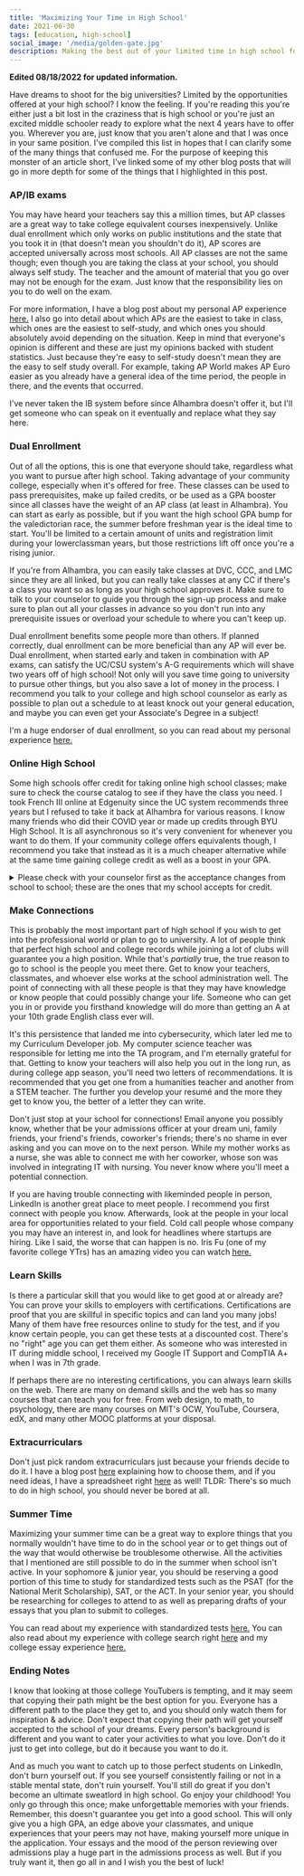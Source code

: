 ```yaml
---
title: 'Maximizing Your Time in High School'
date: 2021-06-30
tags: [education, high-school]
social_image: '/media/golden-gate.jpg'
description: Making the best out of your limited time in high school for college.
---
```

<b> Edited 08/18/2022 for updated information. </b>

Have dreams to shoot for the big universities? Limited by the opportunities offered at your high school? I know the feeling. If you're reading this you're either just a bit lost in the craziness that is high school or you're just an excited middle schooler ready to explore what the next 4 years have to offer you. Wherever you are, just know that you aren't alone and that I was once in your same position. I've compiled this list in hopes that I can clarify some of the many things that confused me. For the purpose of keeping this monster of an article short, I've linked some of my other blog posts that will go in more depth for some of the things that I highlighted in this post. 

### AP/IB exams
You may have heard your teachers say this a million times, but AP classes are a great way to take college equivalent courses inexpensively. Unlike dual enrollment which only works on public institutions and the state that you took it in (that doesn't mean you shouldn't do it), AP scores are accepted universally across most schools. All AP classes are not the same though; even though you are taking the class at your school, you should always self study. The teacher and the amount of material that you go over may not be enough for the exam. Just know that the responsibility lies on you to do well on the exam.

For more information, I have a blog post about my personal AP experience [here.](/blog/my-ap-experience) I also go into detail about which APs are the easiest to take in class, which ones are the easiest to self-study, and which ones you should absolutely avoid depending on the situation. Keep in mind that everyone's opinion is different and these are just my opinions backed with student statistics. Just because they're easy to self-study doesn't mean they are the easy to self study overall. For example, taking AP World makes AP Euro easier as you already have a general idea of the time period, the people in there, and the events that occurred. 

I've never taken the IB system before since Alhambra doesn't offer it, but I'll get someone who can speak on it eventually and replace what they say here.

### Dual Enrollment
Out of all the options, this is one that everyone should take, regardless what you want to pursue after high school. Taking advantage of your community college, especially when it's offered for free. These classes can be used to pass prerequisites, make up failed credits, or be used as a GPA booster since all classes have the weight of an AP class (at least in Alhambra). You can start as early as possible, but if you want the high school GPA bump for the valedictorian race, the summer before freshman year is the ideal time to start. You'll be limited to a certain amount of units and registration limit during your lowerclassman years, but those restrictions lift off once you're a rising junior. 

If you're from Alhambra, you can easily take classes at DVC, CCC, and LMC since they are all linked, but you can really take classes at any CC if there's a class you want so as long as your high school approves it. Make sure to talk to your counselor to guide you through the sign-up process and make sure to plan out all your classes in advance so you don't run into any prerequisite issues or overload your schedule to where you can't keep up.

Dual enrollment benefits some people more than others. If planned correctly, dual enrollment can be more beneficial than any AP will ever be. Dual enrollment, when started early and taken in combination with AP exams, can satisfy the UC/CSU system's A-G requirements which will shave two years off of high school! Not only will you save time going to university to pursue other things, but you also save a lot of money in the process. I recommend you talk to your college and high school counselor as early as possible to plan out a schedule to at least knock out your general education, and maybe you can even get your Associate's Degree in a subject!

I'm a huge endorser of dual enrollment, so you can read about my personal experience [here.](/blog/my-dual-enrollment-experience)

### Online High School
Some high schools offer credit for taking online high school classes; make sure to check the course catalog to see if they have the class you need. I took French III online at Edgenuity since the UC system recommends three years but I refused to take it back at Alhambra for various reasons. I know many friends who did their COVID year or made up credits through BYU High School. It is all asynchronous so it's very convenient for whenever you want to do them. If your community college offers equivalents though, I recommend you take that instead as it is a much cheaper alternative while at the same time gaining college credit as well as a boost in your GPA.
<br>
<details><summary> Please check with your counselor first as the acceptance changes from school to school; these are the ones that my school accepts for credit.</summary> 
<center> <strong> Online Class Providers (as of 2020) </strong> </center>

[Silicon Valley High School](https://svhs.education/course-catalog/) offers regular courses. $95 for 5 credits and $190 for 10 credits. <br><br>
[Brigham Young University Independent Study High School](https://is.byu.edu/catalog?school=11&subject=All&search=&type=All&credits=All&special=All) offers both regular and AP courses. Prices range from $148 to $249 per semester depending on course delivery format ($296 to $498 per yearlong course) plus materials.<br><br>
[Keystone National High School](https://courses.keystoneschoolonline.com/high-school) offers both regular and AP courses. Prices range from $229 to $289 per semester depending on course delivery format and level of support ($299 to $499 per yearlong course).<br><br>
[Accelerate Online Academy](https://accelerate.academy/courses-category/courses/high-school/) offers regular courses only (AP courses are not yet approved). Courses are $285 per semester ($425 per yearlong course).<br><br>
[National University Virtual High School](https://www.nuvhs.org/Academics/NUVHSCourses.html) offers both regular and AP courses. Prices range from $295 to $375 per semester ($590 to $750 per yearlong course) and there are scholarships available.<br><br>
[APEX Learning Virtual School](https://www.apexlearningvs.com/course-catalog/) offers both regular and AP courses. Courses are $350 per semester ($700 per yearlong course) plus materials.<br><br>
[International Connections Academy](https://www.pearsononlineacademy.com/) offers both regular and AP courses. Courses are $380 to $485 per semester ($760 to $970 per yearlong course).<br><br>
[FLVS Global School](https://www.flvsglobal.net/students-families/courses/) offers both regular and AP courses. Courses are $400 per semester ($800 per yearlong course).<br><br>
[K12 International Academy](https://www.k12privateacademy.com/academics/curriculum.html) offers both regular and AP courses. Prices range from $425 to $475 per semester ($850 to $950 per yearlong course) plus materials.<br><br>
[Laurel Springs School](https://laurelsprings.com/academics/upper-school/) offers both regular and AP courses. Prices range from $690 to $990 per semester ($990 to $1,540 per yearlong course) plus additional fees.<br><br>
[George Washington University Online High School](https://www.gwuohs.com/academics/individual-ap-courses.html) offers only AP courses to students who want to enroll part-time (full-time students have the option to take regular courses). AP courses are $1,200 per semester ($2,400 per yearlong course).<br><br>
[Stanford University Online High School](https://onlinehighschool.stanford.edu/course-catalog?time=1625082090585) offers both regular and AP courses. The price for the single course option is $4,400 per academic year. UC approved course list for Stanford University Online High School.<br><br> </details>

### Make Connections
This is probably the most important part of high school if you wish to get into the professional world or plan to go to university. A lot of people think that perfect high school and college records while joining a lot of clubs will guarantee you a high position. While that's *partially* true, the true reason to go to school is the people you meet there. Get to know your teachers, classmates, and whoever else works at the school administration well. The point of connecting with all these people is that they may have knowledge or know people that could possibly change your life. Someone who can get you in or provide you firsthand knowledge will do more than getting an A at your 10th grade English class ever will. 

It's this persistence that landed me into cybersecurity, which later led me to my Curriculum Developer job. My computer science teacher was responsible for letting me into the TA program, and I'm eternally grateful for that. Getting to know your teachers will also help you out in the long run, as during college app season, you'll need two letters of recommendations. It is recommended that you get one from a humanities teacher and another from a STEM teacher. The further you develop your resumé and the more they get to know you, the better of a letter they can write.

Don't just stop at your school for connections! Email anyone you possibly know, whether that be your admissions officer at your dream uni, family friends, your friend's friends, coworker's friends; there's no shame in ever asking and you can move on to the next person. While my mother works as a nurse, she was able to connect me with her coworker, whose son was involved in integrating IT with nursing. You never know where you'll meet a potential connection.

If you are having trouble connecting with likeminded people in person, LinkedIn is another great place to meet people. I recommend you first connect with people you know. Afterwards, look at the people in your local area for opportunities related to your field. Cold call people whose company you may have an interest in, and look for headlines where startups are hiring. Like I said, the worse that can happen is no. Iris Fu (one of my favorite college YTrs) has an amazing video you can watch [here.](https://www.youtube.com/watch?v=tjWyLDyp3H0)

### Learn Skills
Is there a particular skill that you would like to get good at or already are? You can prove your skills to employers with certifications. Certifications are proof that you are skillful in specific topics and can land you many jobs! Many of them have free resources online to study for the test, and if you know certain people, you can get these tests at a discounted cost. There's no "right" age you can get them either. As someone who was interested in IT during middle school, I received my Google IT Support and CompTIA A+ when I was in 7th grade. 

If perhaps there are no interesting certifications, you can always learn skills on the web. There are many on demand skills and the web has so many courses that can teach you for free. From web design, to math, to psychology, there are many courses on MIT's OCW, YouTube, Coursera, edX, and many other MOOC platforms at your disposal.

### Extracurriculars
Don't just pick random extracurriculars just because your friends decide to do it. I have a blog post [here](/blog/choose-your-ecs-wisely) explaining how to choose them, and if you need ideas, I have a spreadsheet right [here](/) as well! TLDR: There's so much to do in high school, you should never be bored at all.

### Summer Time
Maximizing your summer time can be a great way to explore things that you normally wouldn't have time to do in the school year or to get things out of the way that would otherwise be troublesome otherwise. All the activities that I mentioned are still possible to do in the summer when school isn't active. In your sophomore & junior year, you should be reserving a good portion of this time to study for standardized tests such as the PSAT (for the National Merit Scholarship), SAT, or the ACT. In your senior year, you should be researching for colleges to attend to as well as preparing drafts of your essays that you plan to submit to colleges.

You can read about my experience with standardized tests [here.](/blog/my-standard-test-exprience) You can also read about my experience with college search right [here](/blog/college-search-strategy) and my college essay experience [here.](/blog/college-essay-experience)

### Ending Notes
I know that looking at those college YouTubers is tempting, and it may seem that copying their path might be the best option for you. Everyone has a different path to the place they get to, and you should only watch them for inspiration & advice. Don't expect that copying their path will get yourself accepted to the school of your dreams. Every person's background is different and you want to cater your activities to what you love. Don't do it just to get into college, but do it because you want to do it.

And as much you want to catch up to those perfect students on LinkedIn, don't burn yourself out. If you see yourself consistently failing or not in a stable mental state, don't ruin yourself. You'll still do great if you don't become an ultimate sweatlord in high school. Go enjoy your childhood! You only go through this once; make unforgettable memories with your friends. Remember, this doesn't guarantee you get into a good school. This will only give you a high GPA, an edge above your classmates, and unique experiences that your peers may not have, making yourself more unique in the application. Your essays and the mood of the person reviewing over admissions play a huge part in the admissions process as well. But if you truly want it, then go all in and I wish you the best of luck!